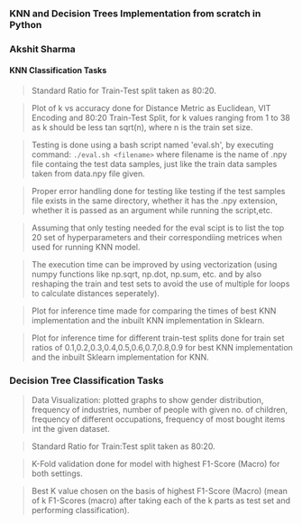 ### KNN and Decision Trees Implementation from scratch in Python
### Akshit Sharma

#### KNN Classification Tasks

> Standard Ratio for Train-Test split taken as 80:20.

> Plot of k vs accuracy done for Distance Metric as Euclidean, VIT Encoding and 80:20 Train-Test Split, for k values ranging from 1 to 38 as k should be less tan sqrt(n), where n is the train set size.

> Testing is done using a bash script named 'eval.sh', by executing command:
`
./eval.sh <filename>
`
where filename is the name of .npy file containg the test data samples, just like the train data samples taken from data.npy file given.

> Proper error handling done for testing like testing if the test samples file exists in the same directory, whether it has the .npy extension, whether it is passed as an argument while running the script,etc.

> Assuming that only testing needed for the eval scipt is to list the top 20 set of hyperparameters and their correspondiing metrices when used for running KNN model.

> The execution time can be improved by using vectorization (using numpy functions like np.sqrt, np.dot, np.sum, etc. and by also reshaping the train and test sets to avoid the use of multiple for loops to calculate distances seperately).

> Plot for inference time made for comparing the times of best KNN implementation and the inbuilt KNN implementation in Sklearn.

> Plot for inference time for different train-test splits done for train set ratios of 0.1,0.2,0.3,0.4,0.5,0.6,0.7,0.8,0.9 for best KNN implementation and the inbuilt Sklearn implementation for KNN.

### Decision Tree Classification Tasks

> Data Visualization: plotted graphs to show gender distribution, frequency of industries, number of people with given no. of children, frequency of different occupations, frequency of most bought items int the given dataset.

> Standard Ratio for Train:Test split taken as 80:20.

> K-Fold validation done for model with highest F1-Score (Macro) for both settings.

> Best K value chosen on the basis of highest F1-Score (Macro) (mean of k F1-Scores (macro) after taking each of the k parts as test set and performing classification).

